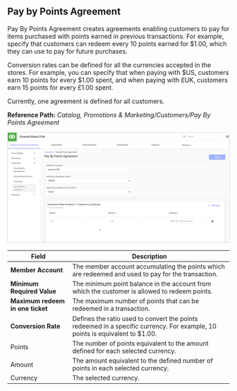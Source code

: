 ## Pay by Points Agreement

Pay By Points Agreement creates agreements enabling customers to pay for items purchased with points earned in previous transactions. For example, specify that customers can redeem every 10 points earned for $1.00, which they can use to pay for future purchases.

Conversion rates can be defined for all the currencies accepted in the stores. For example, you can specify that when paying with $US, customers earn 10 points for every $1.00 spent, and when paying with £UK, customers earn 15 points for every £1.00 spent.

Currently, one agreement is defined for all customers.

**Reference Path:** *Catalog, Promotions & Marketing/Customers/Pay By Points Agreement*

![Pay By Points Agreement Screen](/Images/PayByPointsAgreementScreen.png)

|**Field**|**Description**|
|---------|----------|
|**Member Account**|The member account accumulating the points which are redeemed and used to pay for the transaction.|
|**Minimum Required Value**|The minimum point balance in the account from which the customer is allowed to redeem points.|
|**Maximum redeem in one ticket**|The maximum number of points that can be redeemed in a transaction.
|**Conversion Rate**|Defines the ratio used to convert the points redeemed in a specific currency. For example, 10 points is equivalent to $1.00.|
|Points|The number of points equivalent to the amount defined for each selected currency.|
|Amount|The amount equivalent to the defined number of points in each selected currency.|
|Currency|The selected currency.|
